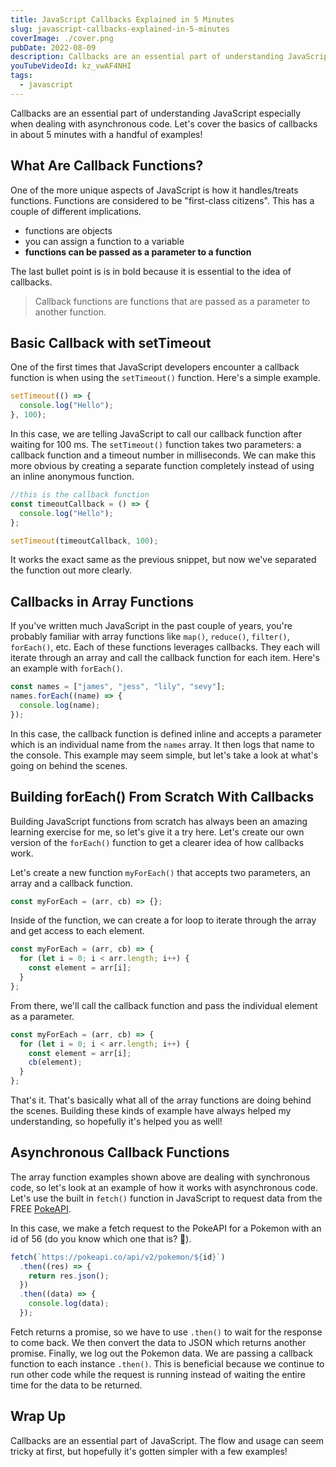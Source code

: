 ```yaml
---
title: JavaScript Callbacks Explained in 5 Minutes
slug: javascript-callbacks-explained-in-5-minutes
coverImage: ./cover.png
pubDate: 2022-08-09
description: Callbacks are an essential part of understanding JavaScript especially when dealing with asynchronous code. Let's cover the basics of callbacks in about 5 minutes with a handful of examples!
youTubeVideoId: kz_vwAF4NHI
tags:
  - javascript
---
```


Callbacks are an essential part of understanding JavaScript especially when dealing with asynchronous code. Let's cover the basics of callbacks in about 5 minutes with a handful of examples!

## What Are Callback Functions?

One of the more unique aspects of JavaScript is how it handles/treats functions. Functions are considered to be "first-class citizens". This has a couple of different implications.

- functions are objects
- you can assign a function to a variable
- **functions can be passed as a parameter to a function**

The last bullet point is is in bold because it is essential to the idea of callbacks.

> Callback functions are functions that are passed as a parameter to another function.

## Basic Callback with setTimeout

One of the first times that JavaScript developers encounter a callback function is when using the `setTimeout()` function. Here's a simple example.

```javascript
setTimeout(() => {
  console.log("Hello");
}, 100);
```

In this case, we are telling JavaScript to call our callback function after waiting for 100 ms. The `setTimeout()` function takes two parameters: a callback function and a timeout number in milliseconds. We can make this more obvious by creating a separate function completely instead of using an inline anonymous function.

```javascript
//this is the callback function
const timeoutCallback = () => {
  console.log("Hello");
};

setTimeout(timeoutCallback, 100);
```

It works the exact same as the previous snippet, but now we've separated the function out more clearly.

## Callbacks in Array Functions

If you've written much JavaScript in the past couple of years, you're probably familiar with array functions like `map()`, `reduce()`, `filter()`, `forEach()`, etc. Each of these functions leverages callbacks. They each will iterate through an array and call the callback function for each item. Here's an example with `forEach()`.

```javascript
const names = ["james", "jess", "lily", "sevy"];
names.forEach((name) => {
  console.log(name);
});
```

In this case, the callback function is defined inline and accepts a parameter which is an individual name from the `names` array. It then logs that name to the console. This example may seem simple, but let's take a look at what's going on behind the scenes.

## Building forEach() From Scratch With Callbacks

Building JavaScript functions from scratch has always been an amazing learning exercise for me, so let's give it a try here. Let's create our own version of the `forEach()` function to get a clearer idea of how callbacks work.

Let's create a new function `myForEach()` that accepts two parameters, an array and a callback function.

```javascript
const myForEach = (arr, cb) => {};
```

Inside of the function, we can create a for loop to iterate through the array and get access to each element.

```javascript
const myForEach = (arr, cb) => {
  for (let i = 0; i < arr.length; i++) {
    const element = arr[i];
  }
};
```

From there, we'll call the callback function and pass the individual element as a parameter.

```javascript
const myForEach = (arr, cb) => {
  for (let i = 0; i < arr.length; i++) {
    const element = arr[i];
    cb(element);
  }
};
```

That's it. That's basically what all of the array functions are doing behind the scenes. Building these kinds of example have always helped my understanding, so hopefully it's helped you as well!

## Asynchronous Callback Functions

The array function examples shown above are dealing with synchronous code, so let's look at an example of how it works with asynchronous code. Let's use the built in `fetch()` function in JavaScript to request data from the FREE [PokeAPI](https://pokeapi.co/).

In this case, we make a fetch request to the PokeAPI for a Pokemon with an id of 56 (do you know which one that is? 👀).

```javascript
fetch(`https://pokeapi.co/api/v2/pokemon/${id}`)
  .then((res) => {
    return res.json();
  })
  .then((data) => {
    console.log(data);
  });
```

Fetch returns a promise, so we have to use `.then()` to wait for the response to come back. We then convert the data to JSON which returns another promise. Finally, we log out the Pokemon data. We are passing a callback function to each instance `.then()`. This is beneficial because we continue to run other code while the request is running instead of waiting the entire time for the data to be returned.

## Wrap Up

Callbacks are an essential part of JavaScript. The flow and usage can seem tricky at first, but hopefully it's gotten simpler with a few examples!
